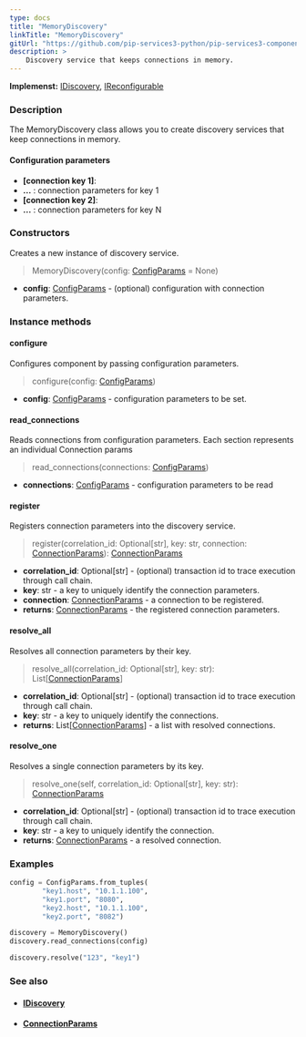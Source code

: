 ```yaml
---
type: docs
title: "MemoryDiscovery"
linkTitle: "MemoryDiscovery"
gitUrl: "https://github.com/pip-services3-python/pip-services3-components-python"
description: >
    Discovery service that keeps connections in memory.
---
```


**Implemenst:** [IDiscovery](../idiscovery), [IReconfigurable](../../../commons/config/ireconfigurable)

### Description

The MemoryDiscovery class allows you to create discovery services that keep connections in memory.


#### Configuration parameters

- **[connection key 1]**:
- **...** : connection parameters for key 1
- **[connection key 2]**:
- **...** : connection parameters for key N


### Constructors
Creates a new instance of discovery service.

> MemoryDiscovery(config: [ConfigParams](../../../commons/config/config_params) = None)

- **config**: [ConfigParams](../../../commons/config/config_params) - (optional) configuration with connection parameters.


### Instance methods

#### configure
Configures component by passing configuration parameters.

> configure(config: [ConfigParams](../../../commons/config/config_params))

- **config**: [ConfigParams](../../../commons/config/config_params) - configuration parameters to be set.


#### read_connections
Reads connections from configuration parameters.
Each section represents an individual Connection params

>  read_connections(connections: [ConfigParams](../../../commons/config/config_params))

- **connections**: [ConfigParams](../../../commons/config/config_params) - configuration parameters to be read


#### register
Registers connection parameters into the discovery service.

>  register(correlation_id: Optional[str], key: str, connection: [ConnectionParams](../connection_params)): [ConnectionParams](../connection_params)
- **correlation_id**: Optional[str] - (optional) transaction id to trace execution through call chain.
- **key**: str - a key to uniquely identify the connection parameters.
- **connection**: [ConnectionParams](../connection_params) - a connection to be registered.
- **returns**: [ConnectionParams](../connection_params) - the registered connection parameters.


#### resolve_all
Resolves all connection parameters by their key.

>  resolve_all(correlation_id: Optional[str], key: str): List[[ConnectionParams](../connection_params)]

- **correlation_id**: Optional[str] - (optional) transaction id to trace execution through call chain.
- **key**: str - a key to uniquely identify the connections.
- **returns**: List[[ConnectionParams](../connection_params)] - a list with resolved connections.


#### resolve_one
Resolves a single connection parameters by its key.

>  resolve_one(self, correlation_id: Optional[str], key: str): [ConnectionParams](../connection_params)

- **correlation_id**: Optional[str] - (optional) transaction id to trace execution through call chain.
- **key**: str - a key to uniquely identify the connection. 
- **returns**: [ConnectionParams](../connection_params) - a resolved connection.

### Examples

```python
config = ConfigParams.from_tuples(
        "key1.host", "10.1.1.100",
        "key1.port", "8080",
        "key2.host", "10.1.1.100",
        "key2.port", "8082")

discovery = MemoryDiscovery()
discovery.read_connections(config)

discovery.resolve("123", "key1")
```

### See also
- #### [IDiscovery](../idiscovery)
- #### [ConnectionParams](../connection_params)
